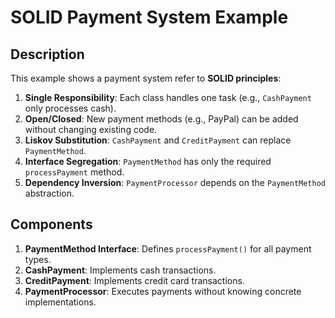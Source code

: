 # SOLID Payment System Example

## Description
This example shows a payment system refer to **SOLID principles**:
1. **Single Responsibility**: Each class handles one task (e.g., `CashPayment` only processes cash).
2. **Open/Closed**: New payment methods (e.g., PayPal) can be added without changing existing code.
3. **Liskov Substitution**: `CashPayment` and `CreditPayment` can replace `PaymentMethod`.
4. **Interface Segregation**: `PaymentMethod` has only the required `processPayment` method.
5. **Dependency Inversion**: `PaymentProcessor` depends on the `PaymentMethod` abstraction.

## Components
1. **PaymentMethod Interface**: Defines `processPayment()` for all payment types.
2. **CashPayment**: Implements cash transactions.
3. **CreditPayment**: Implements credit card transactions.
4. **PaymentProcessor**: Executes payments without knowing concrete implementations.
